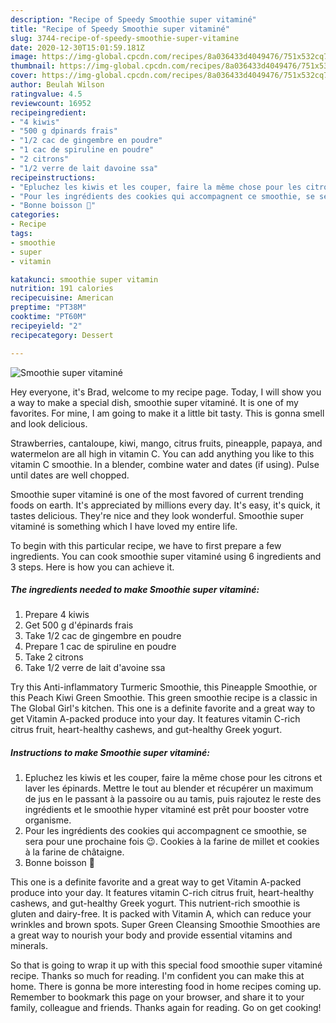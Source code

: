 ```yaml
---
description: "Recipe of Speedy Smoothie super vitaminé"
title: "Recipe of Speedy Smoothie super vitaminé"
slug: 3744-recipe-of-speedy-smoothie-super-vitamine
date: 2020-12-30T15:01:59.181Z
image: https://img-global.cpcdn.com/recipes/8a036433d4049476/751x532cq70/smoothie-super-vitamine-photo-principale-de-la-recette.jpg
thumbnail: https://img-global.cpcdn.com/recipes/8a036433d4049476/751x532cq70/smoothie-super-vitamine-photo-principale-de-la-recette.jpg
cover: https://img-global.cpcdn.com/recipes/8a036433d4049476/751x532cq70/smoothie-super-vitamine-photo-principale-de-la-recette.jpg
author: Beulah Wilson
ratingvalue: 4.5
reviewcount: 16952
recipeingredient:
- "4 kiwis"
- "500 g dpinards frais"
- "1/2 cac de gingembre en poudre"
- "1 cac de spiruline en poudre"
- "2 citrons"
- "1/2 verre de lait davoine ssa"
recipeinstructions:
- "Epluchez les kiwis et les couper, faire la même chose pour les citrons et laver les épinards. Mettre le tout au blender et récupérer un maximum de jus en le passant à la passoire ou au tamis, puis rajoutez le reste des ingrédients et le smoothie hyper vitaminé est prêt pour booster votre organisme."
- "Pour les ingrédients des cookies qui accompagnent ce smoothie, se sera pour une prochaine fois 😉. Cookies à la farine de millet et cookies à la farine de châtaigne."
- "Bonne boisson 🍹"
categories:
- Recipe
tags:
- smoothie
- super
- vitamin

katakunci: smoothie super vitamin 
nutrition: 191 calories
recipecuisine: American
preptime: "PT38M"
cooktime: "PT60M"
recipeyield: "2"
recipecategory: Dessert

---
```



![Smoothie super vitaminé](https://img-global.cpcdn.com/recipes/8a036433d4049476/751x532cq70/smoothie-super-vitamine-photo-principale-de-la-recette.jpg)

Hey everyone, it's Brad, welcome to my recipe page. Today, I will show you a way to make a special dish, smoothie super vitaminé. It is one of my favorites. For mine, I am going to make it a little bit tasty. This is gonna smell and look delicious.

Strawberries, cantaloupe, kiwi, mango, citrus fruits, pineapple, papaya, and watermelon are all high in vitamin C. You can add anything you like to this vitamin C smoothie. In a blender, combine water and dates (if using). Pulse until dates are well chopped.

Smoothie super vitaminé is one of the most favored of current trending foods on earth. It's appreciated by millions every day. It's easy, it's quick, it tastes delicious. They're nice and they look wonderful. Smoothie super vitaminé is something which I have loved my entire life.


To begin with this particular recipe, we have to first prepare a few ingredients. You can cook smoothie super vitaminé using 6 ingredients and 3 steps. Here is how you can achieve it.

<!--inarticleads1-->

##### The ingredients needed to make Smoothie super vitaminé:

1. Prepare 4 kiwis
1. Get 500 g d&#39;épinards frais
1. Take 1/2 cac de gingembre en poudre
1. Prepare 1 cac de spiruline en poudre
1. Take 2 citrons
1. Take 1/2 verre de lait d&#39;avoine ssa


Try this Anti-inflammatory Turmeric Smoothie, this Pineapple Smoothie, or this Peach Kiwi Green Smoothie. This green smoothie recipe is a classic in The Global Girl&#39;s kitchen. This one is a definite favorite and a great way to get Vitamin A-packed produce into your day. It features vitamin C-rich citrus fruit, heart-healthy cashews, and gut-healthy Greek yogurt. 

<!--inarticleads2-->

##### Instructions to make Smoothie super vitaminé:

1. Epluchez les kiwis et les couper, faire la même chose pour les citrons et laver les épinards. Mettre le tout au blender et récupérer un maximum de jus en le passant à la passoire ou au tamis, puis rajoutez le reste des ingrédients et le smoothie hyper vitaminé est prêt pour booster votre organisme.
1. Pour les ingrédients des cookies qui accompagnent ce smoothie, se sera pour une prochaine fois 😉. Cookies à la farine de millet et cookies à la farine de châtaigne.
1. Bonne boisson 🍹


This one is a definite favorite and a great way to get Vitamin A-packed produce into your day. It features vitamin C-rich citrus fruit, heart-healthy cashews, and gut-healthy Greek yogurt. This nutrient-rich smoothie is gluten and dairy-free. It is packed with Vitamin A, which can reduce your wrinkles and brown spots. Super Green Cleansing Smoothie Smoothies are a great way to nourish your body and provide essential vitamins and minerals. 

So that is going to wrap it up with this special food smoothie super vitaminé recipe. Thanks so much for reading. I'm confident you can make this at home. There is gonna be more interesting food in home recipes coming up. Remember to bookmark this page on your browser, and share it to your family, colleague and friends. Thanks again for reading. Go on get cooking!
